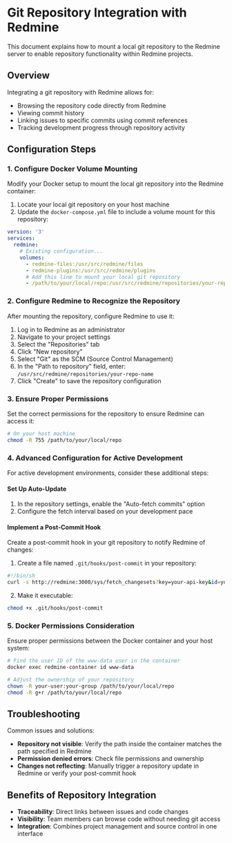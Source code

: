 # Git Repository Integration with Redmine

This document explains how to mount a local git repository to the Redmine server to enable repository functionality within Redmine projects.

## Overview

Integrating a git repository with Redmine allows for:
- Browsing the repository code directly from Redmine
- Viewing commit history
- Linking issues to specific commits using commit references
- Tracking development progress through repository activity

## Configuration Steps

### 1. Configure Docker Volume Mounting

Modify your Docker setup to mount the local git repository into the Redmine container:

1. Locate your local git repository on your host machine
2. Update the `docker-compose.yml` file to include a volume mount for this repository:

```yaml
version: '3'
services:
  redmine:
    # Existing configuration...
    volumes:
      - redmine-files:/usr/src/redmine/files
      - redmine-plugins:/usr/src/redmine/plugins
      # Add this line to mount your local git repository
      - /path/to/your/local/repo:/usr/src/redmine/repositories/your-repo-name
```

### 2. Configure Redmine to Recognize the Repository

After mounting the repository, configure Redmine to use it:

1. Log in to Redmine as an administrator
2. Navigate to your project settings
3. Select the "Repositories" tab
4. Click "New repository"
5. Select "Git" as the SCM (Source Control Management)
6. In the "Path to repository" field, enter: `/usr/src/redmine/repositories/your-repo-name`
7. Click "Create" to save the repository configuration

### 3. Ensure Proper Permissions

Set the correct permissions for the repository to ensure Redmine can access it:

```bash
# On your host machine
chmod -R 755 /path/to/your/local/repo
```

### 4. Advanced Configuration for Active Development

For active development environments, consider these additional steps:

#### Set Up Auto-Update

1. In the repository settings, enable the "Auto-fetch commits" option
2. Configure the fetch interval based on your development pace

#### Implement a Post-Commit Hook

Create a post-commit hook in your git repository to notify Redmine of changes:

1. Create a file named `.git/hooks/post-commit` in your repository:
```bash
#!/bin/sh
curl -s http://redmine:3000/sys/fetch_changesets?key=your-api-key&id=your-project-identifier
```

2. Make it executable:
```bash
chmod +x .git/hooks/post-commit
```

### 5. Docker Permissions Consideration

Ensure proper permissions between the Docker container and your host system:

```bash
# Find the user ID of the www-data user in the container
docker exec redmine-container id www-data

# Adjust the ownership of your repository
chown -R your-user:your-group /path/to/your/local/repo
chmod -R g+r /path/to/your/local/repo
```

## Troubleshooting

Common issues and solutions:

- **Repository not visible**: Verify the path inside the container matches the path specified in Redmine
- **Permission denied errors**: Check file permissions and ownership
- **Changes not reflecting**: Manually trigger a repository update in Redmine or verify your post-commit hook

## Benefits of Repository Integration

- **Traceability**: Direct links between issues and code changes
- **Visibility**: Team members can browse code without needing git access
- **Integration**: Combines project management and source control in one interface

